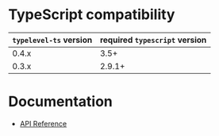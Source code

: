# TypeScript compatibility

| `typelevel-ts` version | required `typescript` version |
| ---------------------- | ----------------------------- |
| 0.4.x                  | 3.5+                          |
| 0.3.x                  | 2.9.1+                        |

# Documentation

- [API Reference](https://gcanti.github.io/typelevel-ts)
